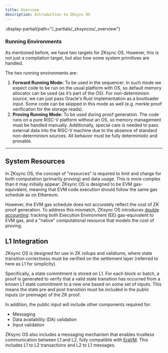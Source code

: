 ```yaml
---
title: Overview
description: Introduction to ZKsync OS
---
```


:display-partial{path="/_partials/_zksyncos/_overview"}

### Running Environments

As mentioned before, we have two targets for ZKsync OS. However, this is not just a compilation target, but also how some system primitives
are handled.

The two running environments are:

1. **Forward Running Mode:** To be used in the sequencer. In such mode we expect code to be run on the usual platform with OS,
so default memory allocator can be used (as it’s part of the OS). For non-determinism source, we can just pass Oracle's Rust implementation as a
bootloader input. Some code can be skipped in this mode as well (e.g. merkle proof verification for the storage reads).
2. **Proving Running Mode:** To be used during proof generation. The code runs on a pure RISC-V platform without an OS,
so memory management must be handled manually.
Additionally, special care is needed to pass external data into the RISC-V machine due to the absence of standard non-determinism sources.
All behavior must be fully deterministic and provable.

---

## System Resources

In ZKsync OS, the concept of "resources" is required to limit and charge for both computation (primarily proving) and data usage.
This is more complex than it may initially appear: ZKsync OS is designed to be EVM gas-equivalent,
meaning that EVM code execution should follow the same gas schedule as on Ethereum.

However, the EVM gas schedule does not accurately reflect the cost of ZK proof generation.
To address this mismatch, ZKsync OS introduces [double accounting](/zksync-protocol/zksyncos/double-accounting): tracking both
Execution Environment (EE) gas-equivalent to EVM gas, and a "native" computational resource that models the cost of proving.

## L1 Integration

ZKsync OS is designed for use in ZK rollups and validiums, where state transition correctness must be verified on the settlement
layer (referred to here as L1 for simplicity).

Specifically, a state commitment is stored on L1. For each block or batch, a proof is generated to verify that a valid state transition has occurred
from a known L1 state commitment to a new one based on some set of inputs. This means the state pre and post transition must be included in
the public inputs (or preimage) of the ZK proof.

In addition, the public input will include other components required for:

- Messaging
- Data availability (DA) validation
- Input validation

ZKsync OS also includes a messaging mechanism that enables trustless communication between L1 and L2, fully compatible with
[EraVM](/zksync-protocol/zksync-era/transactions/l1_l2_communication). This includes L1 to L2 transactions and L2 to L1 messages.
